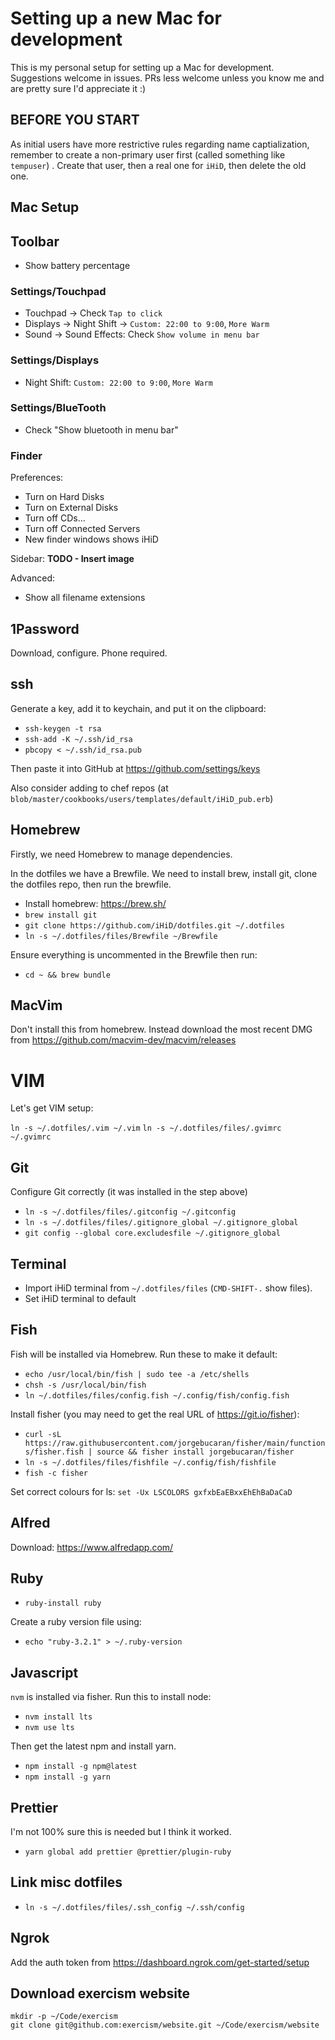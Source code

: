 # Setting up a new Mac for development

This is my personal setup for setting up a Mac for development. Suggestions welcome in issues. PRs less welcome unless you know me and are pretty sure I'd appreciate it :)

## BEFORE YOU START

As initial users have more restrictive rules regarding name captialization, remember to create a non-primary user first (called something like `tempuser`) . Create that user, then a real one for `iHiD`, then delete the old one.

## Mac Setup

## Toolbar

- Show battery percentage

### Settings/Touchpad 

- Touchpad -> Check `Tap to click`
- Displays -> Night Shift -> `Custom: 22:00 to 9:00`, `More Warm`
- Sound -> Sound Effects: Check `Show volume in menu bar` 

### Settings/Displays
- Night Shift: `Custom: 22:00 to 9:00`, `More Warm`

### Settings/BlueTooth
- Check "Show bluetooth in menu bar"

### Finder

Preferences:
- Turn on Hard Disks
- Turn on External Disks
- Turn off CDs...
- Turn off Connected Servers
- New finder windows shows iHiD

Sidebar:
**TODO - Insert image**


Advanced:
- Show all filename extensions

## 1Password

Download, configure. Phone required.

## ssh

Generate a key, add it to keychain, and put it on the clipboard:

- `ssh-keygen -t rsa`
- `ssh-add -K ~/.ssh/id_rsa`
- `pbcopy < ~/.ssh/id_rsa.pub`

Then paste it into GitHub at https://github.com/settings/keys

Also consider adding to chef repos (at `blob/master/cookbooks/users/templates/default/iHiD_pub.erb`)

## Homebrew

Firstly, we need Homebrew to manage dependencies.

In the dotfiles we have a Brewfile. We need to install brew, install git, clone the dotfiles repo, then run the brewfile.

- Install homebrew: https://brew.sh/
- `brew install git`
- `git clone https://github.com/iHiD/dotfiles.git ~/.dotfiles`
- `ln -s ~/.dotfiles/files/Brewfile ~/Brewfile`

Ensure everything is uncommented in the Brewfile then run:
- `cd ~ && brew bundle`

## MacVim

Don't install this from homebrew. Instead download the most recent DMG from https://github.com/macvim-dev/macvim/releases

# VIM

Let's get VIM setup:

`ln -s ~/.dotfiles/.vim ~/.vim`
`ln -s ~/.dotfiles/files/.gvimrc ~/.gvimrc`

## Git

Configure Git correctly (it was installed in the step above)

- `ln -s ~/.dotfiles/files/.gitconfig ~/.gitconfig`
- `ln -s ~/.dotfiles/files/.gitignore_global ~/.gitignore_global`
- `git config --global core.excludesfile ~/.gitignore_global`

## Terminal

- Import iHiD terminal from `~/.dotfiles/files` (`CMD-SHIFT-.` show files).
- Set iHiD terminal to default

## Fish

Fish will be installed via Homebrew. Run these to make it default:

- `echo /usr/local/bin/fish | sudo tee -a /etc/shells`
- `chsh -s /usr/local/bin/fish`
- `ln ~/.dotfiles/files/config.fish ~/.config/fish/config.fish`

Install fisher (you may need to get the real URL of https://git.io/fisher):

- `curl -sL https://raw.githubusercontent.com/jorgebucaran/fisher/main/functions/fisher.fish | source && fisher install jorgebucaran/fisher`
- `ln -s ~/.dotfiles/files/fishfile ~/.config/fish/fishfile`
- `fish -c fisher`

Set correct colours for ls:
`set -Ux LSCOLORS gxfxbEaEBxxEhEhBaDaCaD`

## Alfred

Download: https://www.alfredapp.com/

## Ruby

- `ruby-install ruby`

Create a ruby version file using:
- `echo "ruby-3.2.1" > ~/.ruby-version`

## Javascript

`nvm` is installed via fisher. Run this to install node:

- `nvm install lts`
- `nvm use lts`

Then get the latest npm and install yarn.

- `npm install -g npm@latest`
- `npm install -g yarn`

## Prettier

I'm not 100% sure this is needed but I think it worked.
- `yarn global add prettier @prettier/plugin-ruby`

## Link misc dotfiles

- `ln -s ~/.dotfiles/files/.ssh_config ~/.ssh/config`

## Ngrok

Add the auth token from https://dashboard.ngrok.com/get-started/setup

## Download exercism website

```
mkdir -p ~/Code/exercism
git clone git@github.com:exercism/website.git ~/Code/exercism/website
```
